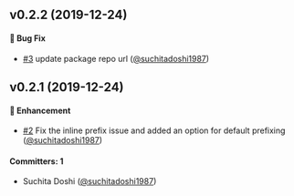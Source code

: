 ## v0.2.2 (2019-12-24)

#### :bug: Bug Fix
* [#3](https://github.com/ember-codemods/ember-tracked-properties-codemod/pull/3) update package repo url ([@suchitadoshi1987](https://github.com/suchitadoshi1987))

## v0.2.1 (2019-12-24)

#### :rocket: Enhancement
* [#2](https://github.com/ember-codemods/ember-tracked-properties-codemod/pull/2) Fix the inline prefix issue and added an option for default prefixing ([@suchitadoshi1987](https://github.com/suchitadoshi1987))

#### Committers: 1
- Suchita Doshi ([@suchitadoshi1987](https://github.com/suchitadoshi1987))


